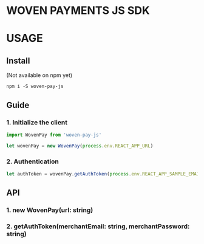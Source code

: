 # WOVEN PAYMENTS JS SDK

# USAGE

## Install
(Not available on npm yet)
```
npm i -S woven-pay-js
```

## Guide

### 1. Initialize the client

```js
import WovenPay from 'woven-pay-js'

let wovenPay = new WovenPay(process.env.REACT_APP_URL)
```

### 2. Authentication

```js
let authToken = wovenPay.getAuthToken(process.env.REACT_APP_SAMPLE_EMAIL, process.env.REACT_APP_SAMPLE_PASSWORD)
```

## API

### 1. new WovenPay(url: string)

### 2. getAuthToken(merchantEmail: string, merchantPassword: string)
